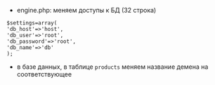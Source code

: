 - engine.php: меняем доступы к БД (32 строка)
```
$settings=array(
'db_host'=>'host',
'db_user'=>'root',
'db_password'=>'root',
'db_name'=>'db'
);

```
- в базе данных, в таблице `products` меняем название демена на соответствующее
